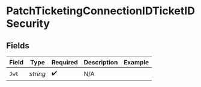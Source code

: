 # PatchTicketingConnectionIDTicketIDSecurity


## Fields

| Field              | Type               | Required           | Description        | Example            |
| ------------------ | ------------------ | ------------------ | ------------------ | ------------------ |
| `Jwt`              | *string*           | :heavy_check_mark: | N/A                |                    |